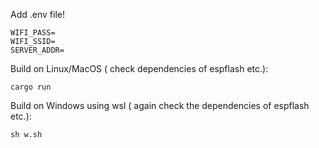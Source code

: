 Add .env file!

```shell
WIFI_PASS=
WIFI_SSID=
SERVER_ADDR=
```
Build on Linux/MacOS ( check dependencies of espflash etc.):
```shell
cargo run 

```
Build on Windows using wsl ( again check the dependencies of espflash etc.):
```shell
sh w.sh
```
